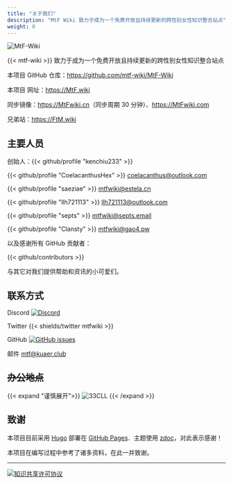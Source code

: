 ```yaml
---
title: "关于我们"
description: "MtF Wiki 致力于成为一个免费开放且持续更新的跨性别女性知识整合站点"
weight: 0
---
```


<link rel="stylesheet" href="https://cdn.jsdelivr.net/npm/bootstrap-icons@1.5.0/font/bootstrap-icons.css">

![MtF-Wiki](/new/mtf-wiki-long.svg)

{{< mtf-wiki >}} 致力于成为一个免费开放且持续更新的跨性别女性知识整合站点

本项目 <i class="bi bi-github"></i> GitHub 仓库：<https://github.com/mtf-wiki/MtF-Wiki>

本项目 <i class="bi bi-link-45deg"></i> 网址：<https://MtF.wiki>

<i class="bi bi-link-45deg"></i> 同步镜像：<https://MtFwiki.cn>（同步周期 30 分钟）、<https://MtFwiki.com>

兄弟站：<https://FtM.wiki>

## 主要人员

创始人：{{< github/profile "kenchiu233" >}}

{{< github/profile "CoelacanthusHex" >}}&nbsp;<coelacanthus@outlook.com>

{{< github/profile "saeziae" >}}&nbsp;<mtfwiki@estela.cn>

{{< github/profile "llh721113" >}}&nbsp;<llh721113@outlook.com>

{{< github/profile "septs" >}}&nbsp;<mtfwiki@septs.email>

{{< github/profile "Clansty" >}}&nbsp;<mtfwiki@gao4.pw>

以及感谢所有 GitHub 贡献者：

{{< github/contributors >}}

与其它对我们提供帮助和资讯的小可爱们。

## 联系方式

Discord [![Discord][badge-discord]](https://233.plus/discord)

Twitter {{< shields/twitter mtfwiki >}}

GitHub [![GitHub issues][badge-github]](https://github.com/mtf-wiki/MtF-Wiki/issues/new)

邮件 <mtf@kuaer.club>

[badge-discord]: https://img.shields.io/discord/883004164760801320?style=flat-square
[badge-github]: https://img.shields.io/github/issues/mtf-wiki/MtF-Wiki?style=flat-square

## ~~办公地点~~

{{< expand "谨慎展开">}}
![33CLL](/images/33cll.png)
{{< /expand >}}

## 致谢

本项目目前采用 [Hugo][hugo-url] 部署在 [GitHub Pages][pages-url]．主题使用 [zdoc][zdoc-url]，对此表示感谢！

本项目在编写过程中参考了诸多资料，在此一并致谢。

---

[![知识共享许可协议](https://i.creativecommons.org/l/by-sa/4.0/88x31.png)](https://creativecommons.org/licenses/by-sa/4.0/)

[hugo-url]: https://github.com/gohugoio/hugo
[zdoc-url]: https://github.com/zzossig/hugo-theme-zdoc
[pages-url]: https://pages.github.com
